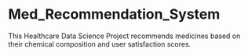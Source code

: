 # Med_Recommendation_System
This Healthcare Data Science Project recommends medicines based on their chemical composition and user satisfaction scores.
